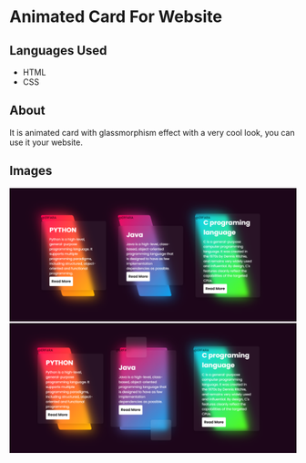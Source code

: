 <h1>Animated Card For Website</h1>
<h2>Languages Used</h2>
<ul>
  <li>HTML</li>
  <li>CSS</li>
</ul>
<h2>About</h2>
<p>It is animated card with glassmorphism effect with a very cool look, you can use it your website.</p>
<h2>Images</h2>
<img src="images/Screenshot 1.png">
<img src="images/Screenshot 2.png">

